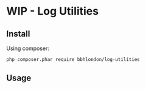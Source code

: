# WIP - Log Utilities

## Install

Using composer:

```
php composer.phar require bbhlondon/log-utilities
```

## Usage
